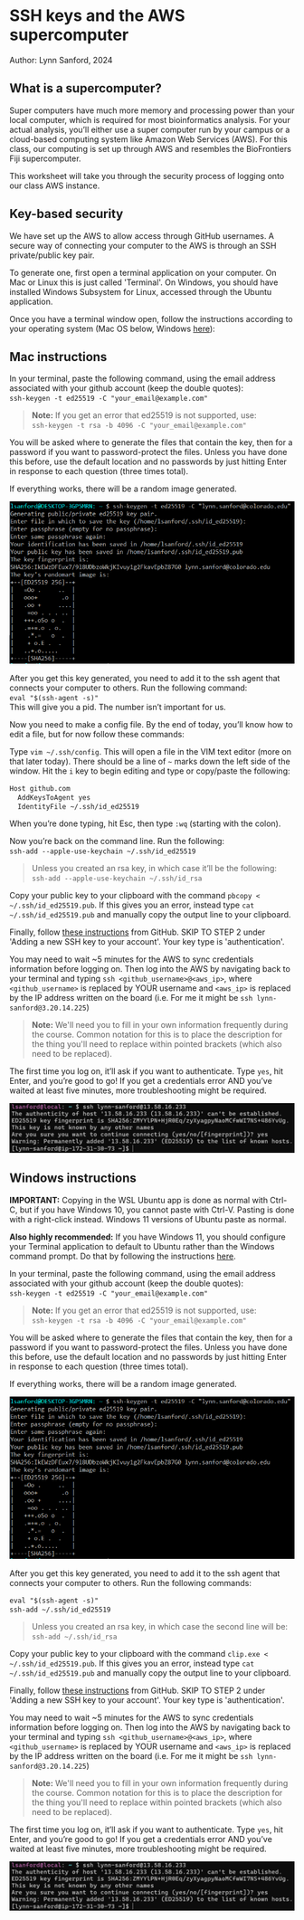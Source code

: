# SSH keys and the AWS supercomputer
Author: Lynn Sanford, 2024

## What is a supercomputer?
Super computers have much more memory and processing power than your local computer, which is required for most bioinformatics analysis. For your actual analysis, you’ll either use a super computer run by your campus or a cloud-based computing system like Amazon Web Services (AWS). For this class, our computing is set up through AWS and resembles the BioFrontiers Fiji supercomputer.

This worksheet will take you through the security process of logging onto our class AWS instance.

## Key-based security
We have set up the AWS to allow access through GitHub usernames. A secure way of connecting your computer to the AWS is through an SSH private/public key pair.

To generate one, first open a terminal application on your computer. On Mac or Linux this is just called 'Terminal'. On Windows, you should have installed Windows Subsystem for Linux, accessed through the Ubuntu application.

Once you have a terminal window open, follow the instructions according to your operating system (Mac OS below, Windows [here](#windows)):

## Mac instructions
In your terminal, paste the following command, using the email address associated with your github account (keep the double quotes):\
`ssh-keygen -t ed25519 -C "your_email@example.com"`

>**Note:** If you get an error that ed25519 is not supported, use:\
`ssh-keygen -t rsa -b 4096 -C "your_email@example.com"`

You will be asked where to generate the files that contain the key, then for a password if you want to password-protect the files. Unless you have done this before, use the default location and no passwords by just hitting Enter in response to each question (three times total).

If everything works, there will be a random image generated.

![Screenshot of ssh key generation](md_images/ssh_keygen.png)

After you get this key generated, you need to add it to the ssh agent that connects your computer to others. Run the following command:\
`eval "$(ssh-agent -s)"`\
This will give you a pid. The number isn’t important for us.

Now you need to make a config file. By the end of today, you’ll know how to edit a file, but for now follow these commands:

Type `vim ~/.ssh/config`. This will open a file in the VIM text editor (more on that later today). There should be a line of `~` marks down the left side of the window. Hit the `i` key to begin editing and type or copy/paste the following:
```
Host github.com
  AddKeysToAgent yes
  IdentityFile ~/.ssh/id_ed25519
```
When you’re done typing, hit Esc, then type `:wq` (starting with the colon).

Now you’re back on the command line. Run the following:\
`ssh-add --apple-use-keychain ~/.ssh/id_ed25519`
>Unless you created an rsa key, in which case it’ll be the following:\
`ssh-add --apple-use-keychain ~/.ssh/id_rsa`

Copy your public key to your clipboard with the command `pbcopy < ~/.ssh/id_ed25519.pub`. If this gives you an error, instead type `cat ~/.ssh/id_ed25519.pub` and manually copy the output line to your clipboard.

Finally, follow <a href="https://docs.github.com/en/authentication/connecting-to-github-with-ssh/adding-a-new-ssh-key-to-your-github-account?platform=mac">these instructions</a> from GitHub. SKIP TO STEP 2 under 'Adding a new SSH key to your account'. Your key type is 'authentication'.

You may need to wait ~5 minutes for the AWS to sync credentials information before logging on. Then log into the AWS by navigating back to your terminal and typing `ssh <github_username>@<aws_ip>`, where `<github_username>` is replaced by YOUR username and `<aws_ip>` is replaced by the IP address written on the board (i.e. For me it might be `ssh lynn-sanford@3.20.14.225`)

>**Note:** We'll need you to fill in your own information frequently during the course. Common notation for this is to place the description for the thing you'll need to replace within pointed brackets (which also need to be replaced).

The first time you log on, it’ll ask if you want to authenticate. Type `yes`, hit Enter, and you’re good to go!
If you get a credentials error AND you’ve waited at least five minutes, more troubleshooting might be required.

![Screenshot of successful login](md_images/AWS_successful_access.png)


## <a id="windows">Windows instructions</a>

**IMPORTANT:** Copying in the WSL Ubuntu app is done as normal with Ctrl-C, but if you have Windows 10, you cannot paste with Ctrl-V. Pasting is done with a right-click instead. Windows 11 versions of Ubuntu paste as normal.

**Also highly recommended:** If you have Windows 11, you should configure your Terminal application to default to Ubuntu rather than the Windows command prompt. Do that by following the instructions <a href="https://github.com/Dowell-Lab/srworkshop/blob/main/resources/Windows_11_terminal.md">here</a>.

In your terminal, paste the following command, using the email address associated with your github account (keep the double quotes):\
`ssh-keygen -t ed25519 -C "your_email@example.com"`
>**Note:** If you get an error that ed25519 is not supported, use:\
`ssh-keygen -t rsa -b 4096 -C "your_email@example.com"`

You will be asked where to generate the files that contain the key, then for a password if you want to password-protect the files. Unless you have done this before, use the default location and no passwords by just hitting Enter in response to each question (three times total).

If everything works, there will be a random image generated.

![Screenshot of ssh key generation](md_images/ssh_keygen.png)

After you get this key generated, you need to add it to the ssh agent that connects your computer to others. Run the following commands:
```
eval "$(ssh-agent -s)"
ssh-add ~/.ssh/id_ed25519
```
>Unless you created an rsa key, in which case the second line will be:\
`ssh-add ~/.ssh/id_rsa`

Copy your public key to your clipboard with the command `clip.exe < ~/.ssh/id_ed25519.pub`. If this gives you an error, instead type `cat ~/.ssh/id_ed25519.pub` and manually copy the output line to your clipboard.

Finally, follow <a href="https://docs.github.com/en/authentication/connecting-to-github-with-ssh/adding-a-new-ssh-key-to-your-github-account?platform=windows">these instructions</a> from GitHub. SKIP TO STEP 2 under 'Adding a new SSH key to your account'. Your key type is 'authentication'.

You may need to wait ~5 minutes for the AWS to sync credentials information before logging on. Then log into the AWS by navigating back to your terminal and typing `ssh <github_username>@<aws_ip>`, where `<github_username>` is replaced by YOUR username and `<aws_ip>` is replaced by the IP address written on the board (i.e. For me it might be `ssh lynn-sanford@3.20.14.225`)

>**Note:** We'll need you to fill in your own information frequently during the course. Common notation for this is to place the description for the thing you'll need to replace within pointed brackets (which also need to be replaced).

The first time you log on, it’ll ask if you want to authenticate. Type `yes`, hit Enter, and you’re good to go!
If you get a credentials error AND you’ve waited at least five minutes, more troubleshooting might be required.

![Screenshot of successful login](md_images/AWS_successful_access.png)